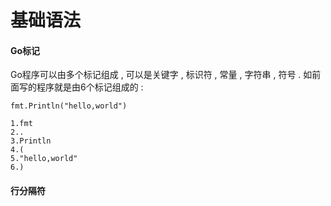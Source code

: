 # 基础语法

#### Go标记

Go程序可以由多个标记组成 , 可以是关键字 , 标识符 , 常量 , 字符串 , 符号 . 如前面写的程序就是由6个标记组成的 :

```
fmt.Println("hello,world")
```

```
1.fmt
2..
3.Println
4.(
5."hello,world"
6.)
```

#### 行分隔符



